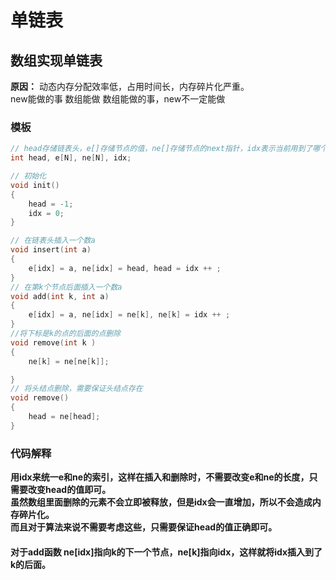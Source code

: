 # 单链表 
## 数组实现单链表 
**原因：** 动态内存分配效率低，占用时间长，内存碎片化严重。  
new能做的事 数组能做 数组能做的事，new不一定能做

### 模板
```c++
// head存储链表头，e[]存储节点的值，ne[]存储节点的next指针，idx表示当前用到了哪个节点
int head, e[N], ne[N], idx;

// 初始化
void init()
{
    head = -1;
    idx = 0;
}

// 在链表头插入一个数a
void insert(int a)
{
    e[idx] = a, ne[idx] = head, head = idx ++ ;
}
// 在第k个节点后面插入一个数a
void add(int k, int a)
{
    e[idx] = a, ne[idx] = ne[k], ne[k] = idx ++ ;
}
//将下标是k的点的后面的点删除
void remove(int k )
{
    ne[k] = ne[ne[k]];

}
// 将头结点删除，需要保证头结点存在
void remove()
{
    head = ne[head];
}
``` 
### 代码解释
**用idx来统一e和ne的索引，这样在插入和删除时，不需要改变e和ne的长度，只需要改变head的值即可。  
虽然数组里面删除的元素不会立即被释放，但是idx会一直增加，所以不会造成内存碎片化。  
而且对于算法来说不需要考虑这些，只需要保证head的值正确即可。**

#### 对于add函数 ne[idx]指向k的下一个节点，ne[k]指向idx，这样就将idx插入到了k的后面。
